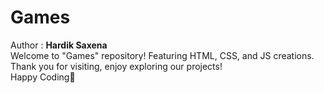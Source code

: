 # Games 
Author : <b>Hardik Saxena</b>
<br>
Welcome to "Games" repository! Featuring HTML, CSS, and JS creations. Thank you for visiting, enjoy exploring our projects!
<br>
Happy Coding🥳

